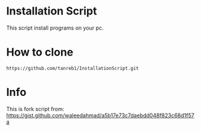 # Installation Script
This script install programs on your pc.

# How to clone
```
https://github.com/tanreb1/InstallationScript.git
```

# Info
This is fork script from: https://gist.github.com/waleedahmad/a5b17e73c7daebdd048f823c68d1f57a

